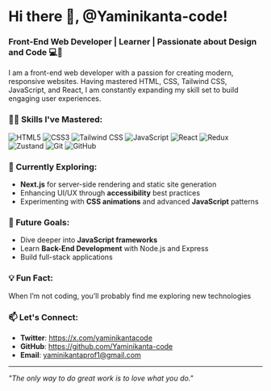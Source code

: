 # Hi there 👋, @Yaminikanta-code!

### Front-End Web Developer | Learner | Passionate about Design and Code 💻🎨

I am a front-end web developer with a passion for creating modern, responsive websites. Having mastered HTML, CSS, Tailwind CSS, JavaScript, and React, I am constantly expanding my skill set to build engaging user experiences.

### 👩‍💻 Skills I've Mastered:

<p align="left">
  <img src="https://img.shields.io/badge/HTML5-E34F26?style=for-the-badge&logo=html5&logoColor=white" alt="HTML5" />
  <img src="https://img.shields.io/badge/CSS3-1572B6?style=for-the-badge&logo=css3&logoColor=white" alt="CSS3" />
  <img src="https://img.shields.io/badge/Tailwind_CSS-38B2AC?style=for-the-badge&logo=tailwind-css&logoColor=white" alt="Tailwind CSS" />
  <img src="https://img.shields.io/badge/JavaScript-F7DF1E?style=for-the-badge&logo=javascript&logoColor=black" alt="JavaScript" />
  <img src="https://img.shields.io/badge/React-61DAFB?style=for-the-badge&logo=react&logoColor=black" alt="React" />
  <img src="https://img.shields.io/badge/Redux-764ABC?style=for-the-badge&logo=redux&logoColor=white" alt="Redux" />
  <img src="https://img.shields.io/badge/Zustand-000000?style=for-the-badge&logo=zustand&logoColor=white" alt="Zustand" />
  <img src="https://img.shields.io/badge/Git-F05032?style=for-the-badge&logo=git&logoColor=white" alt="Git" />
  <img src="https://img.shields.io/badge/GitHub-181717?style=for-the-badge&logo=github&logoColor=white" alt="GitHub" />
</p>

### 🌱 Currently Exploring:
- **Next.js** for server-side rendering and static site generation
- Enhancing UI/UX through **accessibility** best practices
- Experimenting with **CSS animations** and advanced **JavaScript** patterns

### 🚀 Future Goals:
- Dive deeper into **JavaScript frameworks**
- Learn **Back-End Development** with Node.js and Express
- Build full-stack applications

### 💡 Fun Fact:
When I’m not coding, you’ll probably find me exploring new technologies

### 📫 Let's Connect:

- **Twitter**: https://x.com/yaminikantacode
- **GitHub**: https://github.com/Yaminikanta-code
- **Email**: yaminikantaprof1@gmail.com

---

_"The only way to do great work is to love what you do."_
